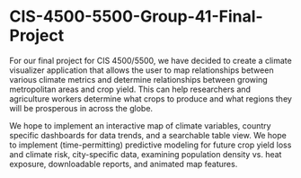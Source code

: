 # CIS-4500-5500-Group-41-Final-Project
For our final project for CIS 4500/5500, we have decided to create a climate visualizer application that allows the user to map relationships between various climate metrics and determine relationships between growing metropolitan areas and crop yield. This can help researchers and agriculture workers determine what crops to produce and what regions they will be prosperous in across the globe.

We hope to implement an interactive map of climate variables, country specific dashboards for data trends, and a searchable table view. We hope to implement (time-permitting) predictive modeling for future crop yield loss and climate risk, city-specific data, examining population density vs. heat exposure, downloadable reports, and animated map features. 
